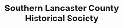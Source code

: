 ---
layout: repo
title: "Southern Lancaster County Historical Society"
id: 15098
permalink: repos/15098/
---